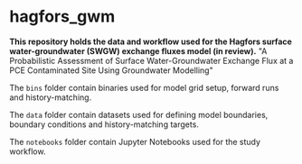 # hagfors_gwm


**This repository holds the data and workflow used for the Hagfors surface water-groundwater (SWGW) exchange fluxes model (in review).** "A Probabilistic Assessment of Surface Water-Groundwater Exchange Flux at a PCE Contaminated Site Using Groundwater Modelling"

The `bins` folder contain binaries used for model grid setup, forward runs and history-matching.

The `data` folder contain datasets used for defining model boundaries, boundary conditions and history-matching targets.

The `notebooks` folder contain Jupyter Notebooks used for the study workflow.

